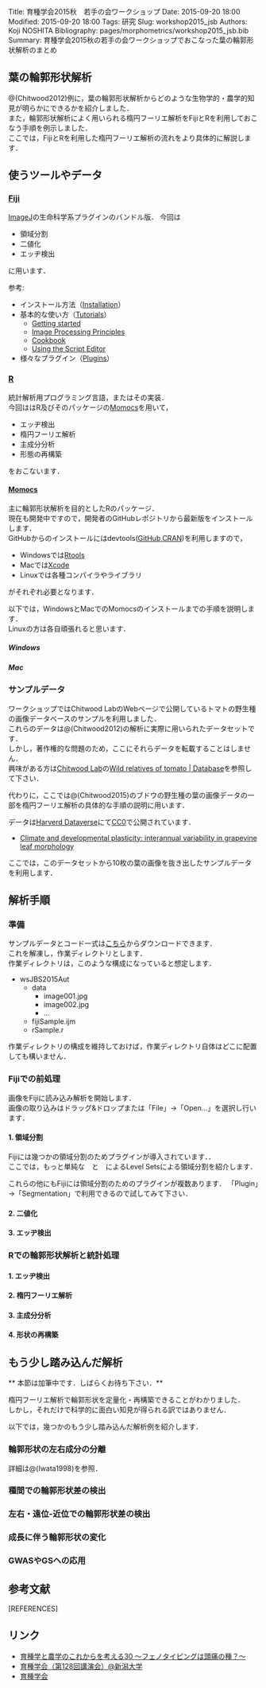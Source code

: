 Title: 育種学会2015秋　若手の会ワークショップ
Date: 2015-09-20 18:00
Modified: 2015-09-20 18:00
Tags: 研究
Slug: workshop2015_jsb
Authors: Koji NOSHITA
Bibliography: pages/morphometrics/workshop2015_jsb.bib
Summary: 育種学会2015秋の若手の会ワークショップでおこなった葉の輪郭形状解析のまとめ

## 葉の輪郭形状解析
@(Chitwood2012)例に，葉の輪郭形状解析からどのような生物学的・農学的知見が明らかにできるかを紹介しました．  
また，輪郭形状解析によく用いられる楕円フーリエ解析をFijiとRを利用しておこなう手順を例示しました．  
ここでは，FijiとRを利用した楕円フーリエ解析の流れをより具体的に解説します．

## 使うツールやデータ

### [Fiji](http://fiji.sc/Fiji)
[ImageJ](http://imagej.nih.gov/ij/)の生命科学系プラグインのバンドル版．
今回は

* 領域分割
* 二値化
* エッヂ検出

に用います．

参考: 

* インストール方法（[Installation](http://fiji.sc/Installation)）  
* 基本的な使い方（[Tutorials](http://fiji.sc/Category:Tutorials)）
	* [Getting started](http://fiji.sc/Getting_started)
	* [Image Processing Principles](http://fiji.sc/Image_Processing_Principles)
	* [Cookbook](http://fiji.sc/Cookbook)
	* [Using the Script Editor](http://fiji.sc/Using_the_Script_Editor)
* 様々なプラグイン（[Plugins](http://fiji.sc/Category:Plugins)）


### [R](https://www.r-project.org/)
統計解析用プログラミング言語，またはその実装．  
今回ははR及びそのパッケージの[Momocs](https://github.com/vbonhomme/Momocs/)を用いて，

* エッヂ検出
* 楕円フーリエ解析
* 主成分分析
* 形態の再構築

をおこないます．

#### [Momocs](https://github.com/vbonhomme/Momocs/)
主に輪郭形状解析を目的としたRのパッケージ．  
現在も開発中ですので，開発者のGitHubレポジトリから最新版をインストールします．  
GitHubからのインストールにはdevtools([GitHub](https://github.com/hadley/devtools),[CRAN](https://cran.r-project.org/web/packages/devtools/index.html))を利用しますので，

* Windowsでは[Rtools](https://cran.r-project.org/bin/windows/Rtools/)
* Macでは[Xcode](https://developer.apple.com/jp/xcode/downloads/)
* Linuxでは各種コンパイラやライブラリ

がそれぞれ必要となります．

以下では，WindowsとMacでのMomocsのインストールまでの手順を説明します．  
Linuxの方は各自頑張れると思います．


##### Windows

##### Mac

### サンプルデータ
ワークショップではChitwood LabのWebページで公開しているトマトの野生種の画像データベースのサンプルを利用しました．  
これらのデータは@(Chitwood2012)の解析に実際に用いられたデータセットです．  
しかし，著作権的な問題のため，ここにそれらデータを転載することはしません．  
興味がある方は[Chitwood Lab](http://www.chitwoodlab.org/)の[Wild relatives of tomato | Database](http://www.chitwoodlab.org/#!wild-relatives-of-tomato/c1o7b)を参照して下さい．

代わりに，ここでは@(Chitwood2015)のブドウの野生種の葉の画像データの一部を楕円フーリエ解析の具体的な手順の説明に用います．
<!-- **そのため結果として出てくる図は@(Chitwood2012)の知見とは一致しません．**  -->
データは[Harverd Dataverse](https://dataverse.harvard.edu/)にて[CC0](https://creativecommons.org/publicdomain/zero/1.0/)で公開されています．

* [Climate and developmental plasticity: interannual variability in grapevine leaf morphology](https://dataverse.harvard.edu/dataset.xhtml?persistentId=doi:10.7910/DVN/KOG6SY)

ここでは，このデータセットから10枚の葉の画像を抜き出したサンプルデータを利用します．

## 解析手順

### 準備
サンプルデータとコード一式は[こちら]()からダウンロードできます．  
これを解凍し，作業ディレクトリとします．  
作業ディレクトリは，このような構成になっていると想定します．  

- wsJBS2015Aut
	- data
		* image001.jpg
		* image002.jpg
		* ...
	* fijiSample.ijm
	* rSample.r

作業ディレクトリの構成を維持しておけば，作業ディレクトリ自体はどこに配置しても構いません．

### Fijiでの前処理

画像をFijiに読み込み解析を開始します．  
画像の取り込みはドラッグ&ドロップまたは「File」→「Open...」を選択し行います．

#### 1. 領域分割

Fijiには幾つかの領域分割のためプラグインが導入されています．．  
ここでは，もっと単純な　と　によるLevel Setsによる領域分割を紹介します．



これらの他にもFijiには領域分割のためのプラグインが複数あります．
「Plugin」→「Segmentation」で利用できるので試してみて下さい．

#### 2. 二値化


#### 3. エッヂ検出

### Rでの輪郭形状解析と統計処理

#### 1. エッヂ検出

#### 2. 楕円フーリエ解析

#### 3. 主成分分析

#### 4. 形状の再構築

## もう少し踏み込んだ解析

** 本節は加筆中です．しばらくお待ち下さい．**


楕円フーリエ解析で輪郭形状を定量化・再構築できることがわかりました．  
しかし，それだけで科学的に面白い知見が得られる訳ではありません．  
<!-- 例えば，@(Chitwood2012)では-->
以下では，幾つかのもう少し踏み込んだ解析例を紹介します．



### 輪郭形状の左右成分の分離

詳細は@(Iwata1998)を参照．

### 種間での輪郭形状差の検出

### 左右・遠位-近位での輪郭形状差の検出

### 成長に伴う輪郭形状の変化

### GWASやGSへの応用


<!--
## @(Chitwood2012)における形状解析の再現
繰り返しになりますが，ここでは@(Chitwood2015a)と@(Chitwood2015)のブドウの野生種の葉の画像データを用い，@(Chitwood2012)と同様の解析をおこないます．  
**そのため結果として出てくる図は@(Chitwood2012)の知見とは一致しません．**
あくまで解析のデモと考えて下さい．

### 楕円フーリエ解析による左右成分の分離
「左右成分」の分離の詳細は@(Iwata1998)を参照．
-->


## 参考文献

[REFERENCES]


## リンク

* [育種学と農学のこれからを考える30 〜フェノタイピングは頭痛の種？〜](https://sites.google.com/a/ut-biomet.org/jsb-2015autumn-workshop/)
* [育種学会（第128回講演会）@新潟大学](http://www.nacos.com/jsb/06/06gaiyou.html)
* [育種学会](http://www.nacos.com/jsb/)
